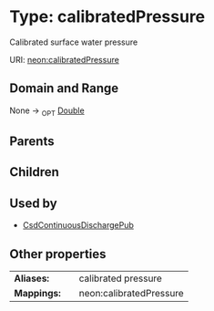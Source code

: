 
# Type: calibratedPressure


Calibrated surface water pressure

URI: [neon:calibratedPressure](https://data.neonscience.org/calibratedPressure)


## Domain and Range

None ->  <sub>OPT</sub> [Double](types/Double.md)

## Parents


## Children


## Used by

 * [CsdContinuousDischargePub](CsdContinuousDischargePub.md)

## Other properties

|  |  |  |
| --- | --- | --- |
| **Aliases:** | | calibrated pressure |
| **Mappings:** | | neon:calibratedPressure |


